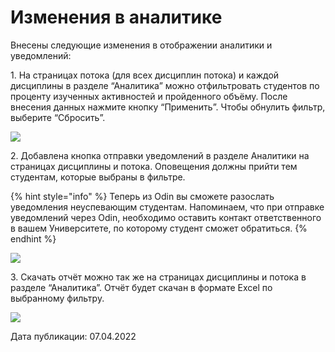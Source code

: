 # Изменения в аналитике

Внесены следующие изменения в отображении аналитики и уведомлений:

1\. На страницах потока (для всех дисциплин потока) и каждой дисциплины в разделе “Аналитика” можно отфильтровать студентов по проценту изученных активностей и пройденного объёму. После внесения данных нажмите кнопку “Применить”. Чтобы обнулить фильтр, выберите “Сбросить”.

![](https://lh4.googleusercontent.com/qKmRo1kqiOZexToCR3oaWLTU896hL4IEkNCoj1JngTT6Qb8fAw6aw1kkwGXil8XxezpjRg5J3fxP0Tp8krR-RuDZmOxbumKZFpxGFefr8t77D8wXHOJqCETZoM-FBq3swNEJZE4Y)

2\. Добавлена кнопка отправки уведомлений в разделе Аналитики на страницах дисциплины и потока. Оповещения должны прийти тем студентам, которые выбраны в фильтре.

{% hint style="info" %}
Теперь из Odin вы сможете разослать уведомления неуспевающим студентам. Напоминаем, что при отправке уведомлений через Odin, необходимо оставить контакт ответственного в вашем Университете, по которому студент сможет обратиться.
{% endhint %}

![](https://lh3.googleusercontent.com/fRcJAY3czeaEUFPNjTJwYbeqcKz-TiH_Q7uRAgH3N7LfpEk72F_Ydn_B1PkbkBIyLDIjp9eZwnyGJ_i-bmMmZcLb25l7buCo02XHcRvKLNrz1pArCffZTF9HfSFH0YyrdZOGzF_o)

3\. Скачать отчёт можно так же на страницах дисциплины и потока в разделе “Аналитика”. Отчёт будет скачан в формате Excel по выбранному фильтру.

![](https://lh6.googleusercontent.com/3j-TOafEXNJmw1A0FR7jsF797Cg_b1Gjx8Mg4bsOaKLOlAg096NV3fWKcu2mKqxnYqVxfd2W0vsttdgZlJgsfUjQACqpoNIMUNMkXA1N91DZ_WwpYHEJ556LWbFY_vxuzUq3-G-U)

Дата публикации: 07.04.2022
